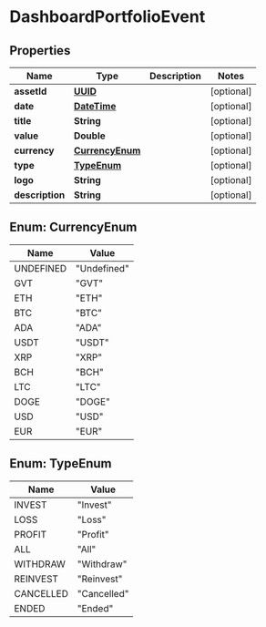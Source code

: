
# DashboardPortfolioEvent

## Properties
Name | Type | Description | Notes
------------ | ------------- | ------------- | -------------
**assetId** | [**UUID**](UUID.md) |  |  [optional]
**date** | [**DateTime**](DateTime.md) |  |  [optional]
**title** | **String** |  |  [optional]
**value** | **Double** |  |  [optional]
**currency** | [**CurrencyEnum**](#CurrencyEnum) |  |  [optional]
**type** | [**TypeEnum**](#TypeEnum) |  |  [optional]
**logo** | **String** |  |  [optional]
**description** | **String** |  |  [optional]


<a name="CurrencyEnum"></a>
## Enum: CurrencyEnum
Name | Value
---- | -----
UNDEFINED | &quot;Undefined&quot;
GVT | &quot;GVT&quot;
ETH | &quot;ETH&quot;
BTC | &quot;BTC&quot;
ADA | &quot;ADA&quot;
USDT | &quot;USDT&quot;
XRP | &quot;XRP&quot;
BCH | &quot;BCH&quot;
LTC | &quot;LTC&quot;
DOGE | &quot;DOGE&quot;
USD | &quot;USD&quot;
EUR | &quot;EUR&quot;


<a name="TypeEnum"></a>
## Enum: TypeEnum
Name | Value
---- | -----
INVEST | &quot;Invest&quot;
LOSS | &quot;Loss&quot;
PROFIT | &quot;Profit&quot;
ALL | &quot;All&quot;
WITHDRAW | &quot;Withdraw&quot;
REINVEST | &quot;Reinvest&quot;
CANCELLED | &quot;Cancelled&quot;
ENDED | &quot;Ended&quot;



